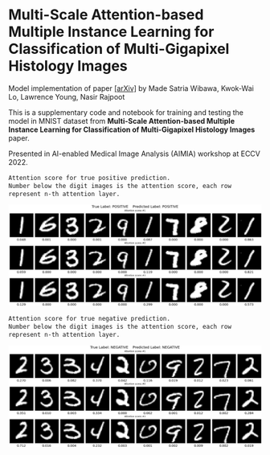 # Multi-Scale Attention-based Multiple Instance Learning for Classification of Multi-Gigapixel Histology Images

Model implementation of paper [[arXiv]](https://arxiv.org/abs/2209.03041) by Made Satria Wibawa, Kwok-Wai Lo, Lawrence Young, Nasir Rajpoot

This is a supplementary code and notebook for training and testing the model in MNIST dataset from **Multi-Scale Attention-based Multiple Instance Learning for Classification of Multi-Gigapixel Histology Images** paper.

Presented in AI-enabled Medical Image Analysis (AIMIA) workshop at ECCV 2022.


```
Attention score for true positive prediction.
Number below the digit images is the attention score, each row represent n-th attention layer.
```

<p align="center">
  <img src="saved_data/attention_visualisation_truepos.jpg" width="600">
</p>

```
Attention score for true negative prediction.
Number below the digit images is the attention score, each row represent n-th attention layer.
```
<p align="center">
  <img src="saved_data/attention_visualisation_trueneg.jpg" width="600">
</p>